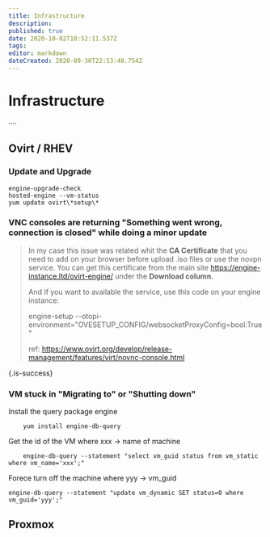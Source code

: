 ```yaml
---
title: Infrastructure
description: 
published: true
date: 2020-10-02T18:52:11.537Z
tags: 
editor: markdown
dateCreated: 2020-09-30T22:53:48.754Z
---
```


# Infrastructure
····


## Ovirt / RHEV

### Update and Upgrade

```
engine-upgrade-check
hosted-engine --vm-status
yum update ovirt\*setup\*
```

### VNC consoles are returning "Something went wrong, connection is closed" while doing a minor update

> In my case this issue was related whit the **CA Certificate** that you need to add on your browser before upload .iso files or use the novpn service. You can get this certificate from the main site https://engine-instance.ltd/ovirt-engine/ under the **Download column**.
> 
> And If you want to available the service, use this code on your engine instance:
> 
> engine-setup --otopi-environment="OVESETUP_CONFIG/websocketProxyConfig=bool:True"
> 
> ref: https://www.ovirt.org/develop/release-management/features/virt/novnc-console.html
> 
{.is-success}


### VM stuck in "Migrating to" or "Shutting down"


Install the query package engine

```
    yum install engine-db-query
```

Get the id of the VM where xxx  → name of machine

```
    engine-db-query --statement "select vm_guid status from vm_static where vm_name='xxx';"
```

Forece turn off the machine where yyy → vm_guid

```
engine-db-query --statement "update vm_dynamic SET status=0 where vm_guid='yyy';"
```

## Proxmox


